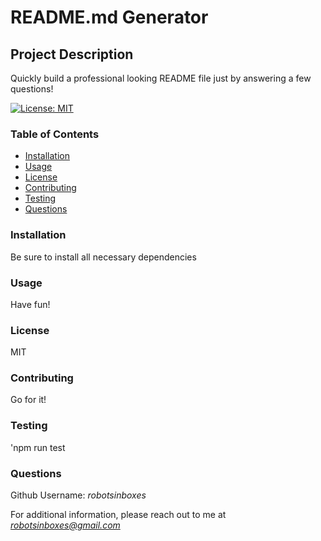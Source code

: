 
# README.md Generator

## **Project Description**
Quickly build a professional looking README file just by answering a few questions!

[![License: MIT](https://img.shields.io/badge/License-MIT-yellow.svg)](undefined)


### **Table of Contents**
* [Installation](#installation)
* [Usage](#usage)
* [License](#license)
* [Contributing](#contributing)
* [Testing](#testing)
* [Questions](#questions)


### **Installation**
Be sure to install all necessary dependencies


### **Usage**
Have fun!


### **License**
MIT


### **Contributing**
Go for it!


### **Testing**
'npm run test


### **Questions**
Github Username: *_robotsinboxes_*

For additional information, please reach out to me at *robotsinboxes@gmail.com*
